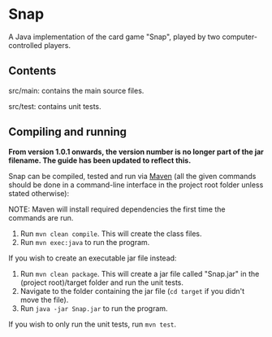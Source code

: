 # Snap
A Java implementation of the card game "Snap", played by two computer-controlled players.

## Contents

src/main: contains the main source files.

src/test: contains unit tests.

## Compiling and running

**From version 1.0.1 onwards, the version number is no longer part of the jar filename. The guide has been updated to reflect this.**

Snap can be compiled, tested and run via [Maven](https://maven.apache.org/) (all the given commands should be done in a command-line interface in the project root folder unless stated otherwise):

NOTE: Maven will install required dependencies the first time the commands are run.

1. Run ```mvn clean compile```. This will create the class files.
2. Run ```mvn exec:java``` to run the program.

If you wish to create an executable jar file instead:

1. Run ```mvn clean package```. This will create a jar file called "Snap.jar" in the (project root)/target folder and run the unit tests.
2. Navigate to the folder containing the jar file (```cd target``` if you didn't move the file).
3. Run ```java -jar Snap.jar``` to run the program.

If you wish to only run the unit tests, run ```mvn test```.
